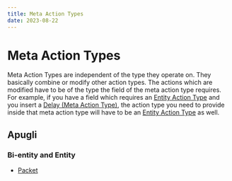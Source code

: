 ```yaml
---
title: Meta Action Types
date: 2023-08-22
---
```


# Meta Action Types
Meta Action Types are independent of the type they operate on. They basically combine or modify other action types. The actions which are modified have to be of the type the field of the meta action type requires. For example, if you have a field which requires an [Entity Action Type](./entity_action_types.md) and you insert a [Delay (Meta Action Type)](https://origins.readthedocs.io/en/latest/types/meta_action_types/delay/), the action type you need to provide inside that meta action type will have to be an [Entity Action Type](./entity_action_types.md) as well.

## Apugli

### Bi-entity and Entity
- [Packet](packet)